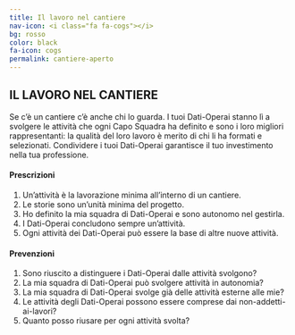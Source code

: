 ```yaml
---
title: Il lavoro nel cantiere
nav-icon: <i class="fa fa-cogs"></i>
bg: rosso
color: black
fa-icon: cogs
permalink: cantiere-aperto
---
```


## IL LAVORO NEL CANTIERE

Se c’è un cantiere c’è anche chi lo guarda. I tuoi Dati-Operai stanno lì a svolgere le attività che ogni Capo Squadra ha definito e sono i loro migliori rappresentanti: la qualità del loro lavoro è merito di chi li ha formati e selezionati. Condividere i tuoi Dati-Operai garantisce il tuo investimento nella tua professione. 

#### <i class="fa fa-exclamation-circle"></i> Prescrizioni

1. Un’attività è la lavorazione minima all’interno di un cantiere.
2. Le storie sono un’unità minima del progetto. 
3. Ho definito la mia squadra di Dati-Operai e sono autonomo nel gestirla.
4. I Dati-Operai concludono sempre un’attività.  
5. Ogni attività dei Dati-Operai può essere la base di altre nuove attività.

#### <i class="fa fa-question-circle"></i> Prevenzioni

1. Sono riuscito a distinguere i Dati-Operai dalle attività svolgono?
2. La mia squadra di Dati-Operai può svolgere attività in autonomia?
3. La mia squadra di Dati-Operai svolge già delle attività esterne alle mie?
4. Le attività degli Dati-Operai possono essere comprese dai non-addetti-ai-lavori?
5. Quanto posso riusare per ogni attività svolta?
